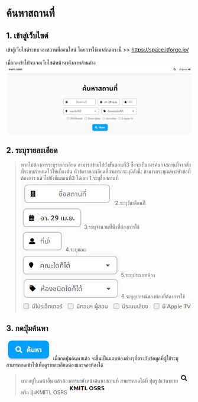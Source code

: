 # ค้นหาสถานที่
## 1. เข้าสู่เว็บไซต์
   เข้าสู้เว็บไซต์ระบบจองสถานที่ออนไลน์ โดยการใช้เมาส์กดตรงนี้ >> https://space.itforge.io/
   <br><br>เมื่อกดเข้าไปจะเจอเว็บไซต์หน้าตาดังภาพด้านล่าง
   ![](../man-img/01.find-space/find-space-page.png)
## 2. ระบุรายละเอียด
> หากไม่ต้องการระบุรายละเอียด สามารถข้ามไปยังขั้นตอนที่3 ซึ่งจะเป็นการค้นกาสถานที่จากสิ่งที่ระบบกำหนดไว้ให้เบื้องต้น
   หัวข้อรายละเอียดที่สามารถระบุมีดังนี้:
> สามารถระบุเฉพาะหัวข้อที่ต้องการ แล้วไปยังขั้นตอนที่3 ได้เลย
   1.ระบุชื่อสถานที่ <br>
   ![](../man-img/01.find-space/space-location.png)
   2.ระบุวันเดือนปี <br>
   ![](../man-img/01.find-space/space-date.png)
   3.ระบุจำนวนที่นั่งที่ต้องการใช้ <br> 
   ![](../man-img/01.find-space/space-chair.png)
   4.ระบุคณะ <br>
   ![](../man-img/01.find-space/space-faculty.png)
   5.ระบุประเภทห้อง <br> 
   ![](../man-img/01.find-space/space-room-type.png)
   6.ระบุอุปกรณ์ของห้องที่ต้องการใช้ <br>
   ![](../man-img/01.find-space/space-equipment.png)
## 3. กดปุ่มค้นหา
   ![](../man-img/01.find-space/space-find-button.png)
   เมื่อกดปุ่มค้นหาแล้ว จะขึ้นเป็นแถบห้องต่างๆที่ตรงกับข้อมูลที่ผู้ใช้ระบุ
   สามารถกดเข้าไปเพื่อดูรายละเอียดห้องและจองห้องได้
> หากอยู่ในหน้าอื่น แล้วต้องการมายังหน้าค้นหาสถานที่ สามารถกดได้ที่ ปุ่มรูปแว่นขยาย ![](../man-img/01.find-space/search-page-button.png) หรือ ปุ่มKMITL OSRS ![](../man-img/01.find-space/home-button.png)

